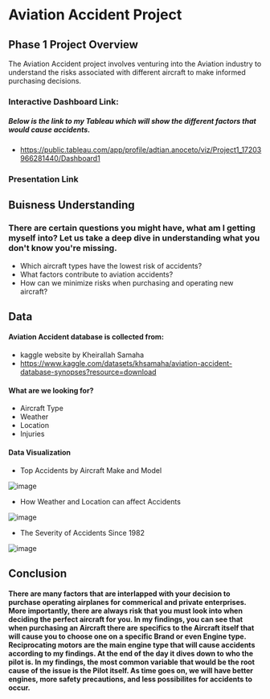 # Aviation Accident Project
## Phase 1 Project Overview
 The Aviation Accident project involves venturing into the Aviation industry to understand the risks associated with different aircraft to make informed purchasing decisions. 

### Interactive Dashboard Link:
##### Below is the link to my Tableau which will show the different factors that would cause accidents.
   *  https://public.tableau.com/app/profile/adtian.anoceto/viz/Project1_17203966281440/Dashboard1

### Presentation Link

## Buisness Understanding
### There are certain questions you might have, what am I getting myself into? Let us take a deep dive in understanding what you don't know you're missing.
 * Which aircraft types have the lowest risk of accidents?
 * What factors contribute to aviation accidents?
 * How can we minimize risks when purchasing and operating new aircraft?

## Data

#### Aviation Accident database is collected from:
  * kaggle website by Kheirallah Samaha
  * https://www.kaggle.com/datasets/khsamaha/aviation-accident-database-synopses?resource=download

#### What are we looking for?
  * Aircraft Type
  * Weather
  * Location
  * Injuries

#### Data Visualization
  * Top Accidents by Aircraft Make and Model

    
![image](https://github.com/2xAdrian/Aviation-Accident-Project/assets/137590846/94db0191-4e8f-433e-ade4-fbf55bc10487)


  * How Weather and Location can affect Accidents


![image](https://github.com/2xAdrian/Aviation-Accident-Project/assets/137590846/2ec761a4-5949-492f-a94a-cdcfed41862a)



  * The Severity of Accidents Since 1982


![image](https://github.com/2xAdrian/Aviation-Accident-Project/assets/137590846/abf4c684-e18c-4dda-bb23-8d4948a14f60)



## Conclusion
#### There are many factors that are interlapped with your decision to purchase operating airplanes for commerical and private enterprises. More importantly, there are always risk that you must look into when deciding the perfect aircraft for you. In my findings, you can see that when purchasing an Aircraft there are specifics to the Aircraft itself that will cause you to choose one on a specific Brand or even Engine type. Reciprocating motors are the main engine type that will cause accidents according to my findings. At the end of the day it dives down to who the pilot is. In my findings, the most common variable that would be the root cause of the issue is the Pilot itself. As time goes on, we will have better engines, more safety precautions, and less possibilites for accidents to occur. 
